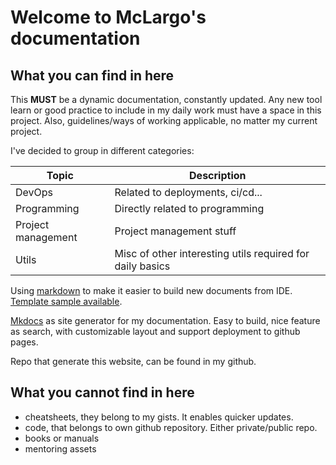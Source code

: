 # Welcome to McLargo's documentation

## What you can find in here

This **MUST** be a dynamic documentation, constantly updated. Any new tool learn or good practice to include in my daily work must have a space in this project. Also, guidelines/ways of working applicable, no matter my current project.

I've decided to group in different categories:

| Topic              | Description                                               |
| ------------------ | --------------------------------------------------------- |
| DevOps             | Related to deployments, ci/cd...                          |
| Programming        | Directly related to programming                           |
| Project management | Project management stuff                                  |
| Utils              | Misc of other interesting utils required for daily basics |


Using [markdown](https://gist.github.com/McLargo/44c180a217f1d6c05aeff43bec82ceaa) to make it easier to build new documents from IDE. [Template sample available](template).

[Mkdocs](https://www.mkdocs.org/) as site generator for my documentation. Easy to build, nice feature as search, with customizable layout and support deployment to github pages.

Repo that generate this website, can be found in my github.


## What you cannot find in here

- cheatsheets, they belong to my gists. It enables quicker updates.
- code, that belongs to own github repository. Either private/public repo.
- books or manuals
- mentoring assets
